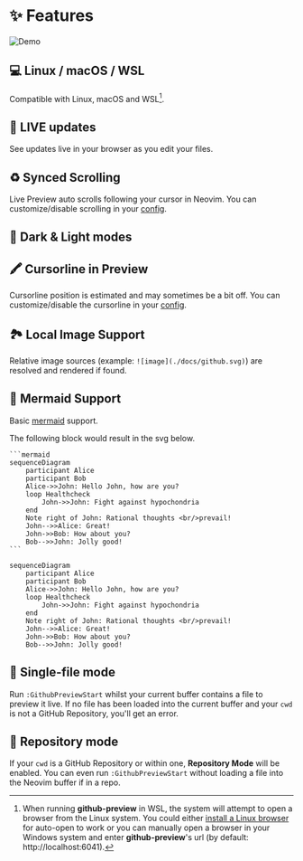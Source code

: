 # ✨ Features

![Demo](https://raw.githubusercontent.com/wallpants/gifs/main/github-preview.nvim/demo.gif)

## 💻 Linux / macOS / WSL

Compatible with Linux, macOS and WSL[^1].

[^1]:
    When running **github-preview** in WSL, the system will attempt to open a browser from the
    Linux system. You could either [install a Linux browser](https://learn.microsoft.com/en-us/windows/wsl/tutorials/gui-apps)
    for auto-open to work or you can manually open a browser in your Windows system and enter
    **github-preview**'s url (by default: http://localhost:6041).

## 🔴 LIVE updates

See updates live in your browser as you edit your files.

## ♻️ Synced Scrolling

Live Preview auto scrolls following your cursor in Neovim. You can customize/disable scrolling
in your [config](../README.md#%EF%B8%8F-configuration).

## 🌈 Dark & Light modes

## 🖍️ Cursorline in Preview

Cursorline position is estimated and may sometimes be a bit off. You can customize/disable
the cursorline in your [config](../README.md#%EF%B8%8F-configuration).

## 🏞️ Local Image Support

Relative image sources (example: `![image](./docs/github.svg)`) are resolved and rendered if found.

## 🧜 Mermaid Support

Basic [mermaid](https://github.blog/2022-02-14-include-diagrams-markdown-files-mermaid/) support.

The following block would result in the svg below.

````
```mermaid
sequenceDiagram
    participant Alice
    participant Bob
    Alice->>John: Hello John, how are you?
    loop Healthcheck
        John->>John: Fight against hypochondria
    end
    Note right of John: Rational thoughts <br/>prevail!
    John-->>Alice: Great!
    John->>Bob: How about you?
    Bob-->>John: Jolly good!
```
````

```mermaid
sequenceDiagram
    participant Alice
    participant Bob
    Alice->>John: Hello John, how are you?
    loop Healthcheck
        John->>John: Fight against hypochondria
    end
    Note right of John: Rational thoughts <br/>prevail!
    John-->>Alice: Great!
    John->>Bob: How about you?
    Bob-->>John: Jolly good!
```

## 📄 Single-file mode

Run `:GithubPreviewStart` whilst your current buffer contains a file to preview it live.
If no file has been loaded into the current buffer and your `cwd` is not a GitHub Repository,
you'll get an error.

## 📂 Repository mode

If your `cwd` is a GitHub Repository or within one, **Repository Mode** will be enabled.
You can even run `:GithubPreviewStart` without loading a file into the Neovim buffer if
in a repo.
